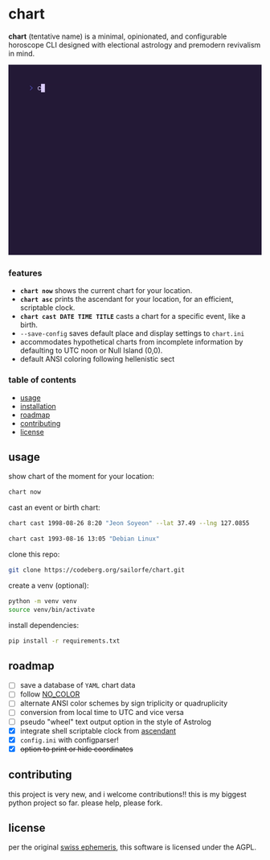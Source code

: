 # chart

**chart** (tentative name) is a minimal, opinionated, and configurable horoscope CLI designed with electional astrology and premodern revivalism in mind.

![made with vhs by charm](./chart-moonqueen.gif)

### features

- **`chart now`** shows the current chart for your location.
- **`chart asc`** prints the ascendant for your location, for an efficient, scriptable clock.
- **`chart cast DATE TIME TITLE`** casts a chart for a specific event, like a birth.
- `--save-config` saves default place and display settings to `chart.ini`
- accommodates hypothetical charts from incomplete information by defaulting to UTC noon or Null Island (0,0).
- default ANSI coloring following hellenistic sect

### table of contents

- [usage](#usage)
- [installation](#installation)
- [roadmap](#roadmap)
- [contributing](#contributing)
- [license](#license)

<a name="usage"></a>
## usage

show chart of the moment for your location:

```sh
chart now
```

cast an event or birth chart:

```sh
chart cast 1998-08-26 8:20 "Jeon Soyeon" --lat 37.49 --lng 127.0855
```

```sh
chart cast 1993-08-16 13:05 "Debian Linux"
```

<a name="installation"></a>
clone this repo:

```sh
git clone https://codeberg.org/sailorfe/chart.git
```

create a venv (optional):

```sh
python -m venv venv
source venv/bin/activate
```

install dependencies:

```sh
pip install -r requirements.txt
```

<a name="roadmap"></a>
## roadmap

- [ ] save a database of `YAML` chart data
- [ ] follow [NO_COLOR](https://no-color.org)
- [ ] alternate ANSI color schemes by sign triplicity or quadruplicity
- [ ] conversion from local time to UTC and vice versa
- [ ] pseudo "wheel" text output option in the style of Astrolog
- [x] integrate shell scriptable clock from [ascendant](https://codeberg.org/sailorfe/ascendant)
- [x] `config.ini` with configparser!
- [x] ~~option to print or hide coordinates~~

<a name="contributing"></a>
## contributing

this project is very new, and i welcome contributions!! this is my biggest python project so far. please help, please fork.

<a name="license"></a>
## license

per the original [swiss ephemeris](https://www.astro.com/swisseph/swephinfo_e.htm), this software is licensed under the AGPL.
